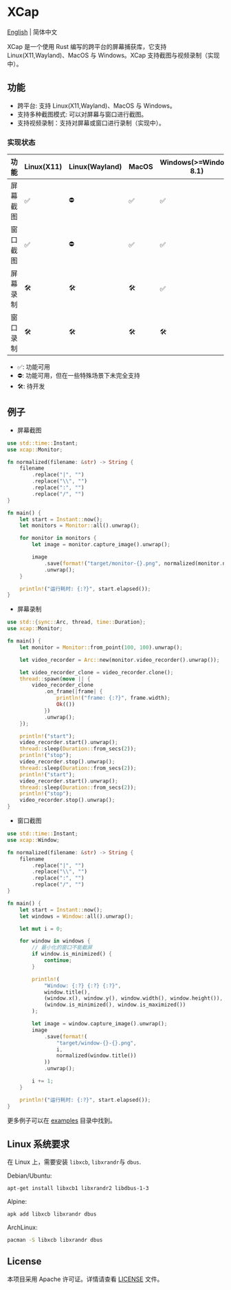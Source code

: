 # XCap

[English](README.md) | 简体中文

XCap 是一个使用 Rust 编写的跨平台的屏幕捕获库，它支持 Linux(X11,Wayland)、MacOS 与 Windows。XCap 支持截图与视频录制（实现中）。

## 功能

-   跨平台: 支持 Linux(X11,Wayland)、MacOS 与 Windows。
-   支持多种截图模式: 可以对屏幕与窗口进行截图。
-   支持视频录制：支持对屏幕或窗口进行录制（实现中）。

### 实现状态

| 功能     | Linux(X11) | Linux(Wayland) | MacOS | Windows(>=Windows 8.1) |
| -------- | ---------- | -------------- | ----- | ---------------------- |
| 屏幕截图 | ✅         | ⛔             | ✅    | ✅                     |
| 窗口截图 | ✅         | ⛔             | ✅    | ✅                     |
| 屏幕录制 | 🛠️         | 🛠️             | 🛠️    | ✅                     |
| 窗口录制 | 🛠️         | 🛠️             | 🛠️    | 🛠️                     |

-   ✅: 功能可用
-   ⛔: 功能可用，但在一些特殊场景下未完全支持
-   🛠️: 待开发

## 例子

-   屏幕截图

```rust
use std::time::Instant;
use xcap::Monitor;

fn normalized(filename: &str) -> String {
    filename
        .replace("|", "")
        .replace("\\", "")
        .replace(":", "")
        .replace("/", "")
}

fn main() {
    let start = Instant::now();
    let monitors = Monitor::all().unwrap();

    for monitor in monitors {
        let image = monitor.capture_image().unwrap();

        image
            .save(format!("target/monitor-{}.png", normalized(monitor.name())))
            .unwrap();
    }

    println!("运行耗时: {:?}", start.elapsed());
}
```

-   屏幕录制

```rust
use std::{sync::Arc, thread, time::Duration};
use xcap::Monitor;

fn main() {
    let monitor = Monitor::from_point(100, 100).unwrap();

    let video_recorder = Arc::new(monitor.video_recorder().unwrap());

    let video_recorder_clone = video_recorder.clone();
    thread::spawn(move || {
        video_recorder_clone
            .on_frame(|frame| {
                println!("frame: {:?}", frame.width);
                Ok(())
            })
            .unwrap();
    });

    println!("start");
    video_recorder.start().unwrap();
    thread::sleep(Duration::from_secs(2));
    println!("stop");
    video_recorder.stop().unwrap();
    thread::sleep(Duration::from_secs(2));
    println!("start");
    video_recorder.start().unwrap();
    thread::sleep(Duration::from_secs(2));
    println!("stop");
    video_recorder.stop().unwrap();
}

```

-   窗口截图

```rust
use std::time::Instant;
use xcap::Window;

fn normalized(filename: &str) -> String {
    filename
        .replace("|", "")
        .replace("\\", "")
        .replace(":", "")
        .replace("/", "")
}

fn main() {
    let start = Instant::now();
    let windows = Window::all().unwrap();

    let mut i = 0;

    for window in windows {
        // 最小化的窗口不能截屏
        if window.is_minimized() {
            continue;
        }

        println!(
            "Window: {:?} {:?} {:?}",
            window.title(),
            (window.x(), window.y(), window.width(), window.height()),
            (window.is_minimized(), window.is_maximized())
        );

        let image = window.capture_image().unwrap();
        image
            .save(format!(
                "target/window-{}-{}.png",
                i,
                normalized(window.title())
            ))
            .unwrap();

        i += 1;
    }

    println!("运行耗时: {:?}", start.elapsed());
}
```

更多例子可以在 [examples](./examples) 目录中找到。

## Linux 系统要求

在 Linux 上，需要安装 `libxcb`, `libxrandr`与 `dbus`.

Debian/Ubuntu:

```sh
apt-get install libxcb1 libxrandr2 libdbus-1-3
```

Alpine:

```sh
apk add libxcb libxrandr dbus
```

ArchLinux:

```sh
pacman -S libxcb libxrandr dbus
```

## License

本项目采用 Apache 许可证。详情请查看 [LICENSE](./LICENSE) 文件。
